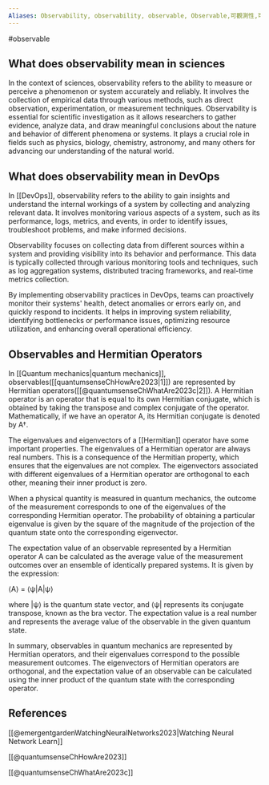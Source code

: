 ```yaml
---
Aliases: Observability, observability, observable, Observable,可觀測性,可观测性
---
```

#observable

## What does observability mean in sciences

In the context of sciences, observability refers to the ability to measure or perceive a phenomenon or system accurately and reliably. It involves the collection of empirical data through various methods, such as direct observation, experimentation, or measurement techniques. Observability is essential for scientific investigation as it allows researchers to gather evidence, analyze data, and draw meaningful conclusions about the nature and behavior of different phenomena or systems. It plays a crucial role in fields such as physics, biology, chemistry, astronomy, and many others for advancing our understanding of the natural world.

## What does observability mean in DevOps

In [[DevOps]], observability refers to the ability to gain insights and understand the internal workings of a system by collecting and analyzing relevant data. It involves monitoring various aspects of a system, such as its performance, logs, metrics, and events, in order to identify issues, troubleshoot problems, and make informed decisions.

Observability focuses on collecting data from different sources within a system and providing visibility into its behavior and performance. This data is typically collected through various monitoring tools and techniques, such as log aggregation systems, distributed tracing frameworks, and real-time metrics collection.

By implementing observability practices in DevOps, teams can proactively monitor their systems' health, detect anomalies or errors early on, and quickly respond to incidents. It helps in improving system reliability, identifying bottlenecks or performance issues, optimizing resource utilization, and enhancing overall operational efficiency.

## Observables and Hermitian Operators
In [[Quantum mechanics|quantum mechanics]], observables([[quantumsenseChHowAre2023|1]]) are represented by Hermitian operators([[@quantumsenseChWhatAre2023c|2]]). A Hermitian operator is an operator that is equal to its own Hermitian conjugate, which is obtained by taking the transpose and complex conjugate of the operator. Mathematically, if we have an operator A, its Hermitian conjugate is denoted by A†.

The eigenvalues and eigenvectors of a [[Hermitian]] operator have some important properties. The eigenvalues of a Hermitian operator are always real numbers. This is a consequence of the Hermitian property, which ensures that the eigenvalues are not complex. The eigenvectors associated with different eigenvalues of a Hermitian operator are orthogonal to each other, meaning their inner product is zero.

When a physical quantity is measured in quantum mechanics, the outcome of the measurement corresponds to one of the eigenvalues of the corresponding Hermitian operator. The probability of obtaining a particular eigenvalue is given by the square of the magnitude of the projection of the quantum state onto the corresponding eigenvector.

The expectation value of an observable represented by a Hermitian operator A can be calculated as the average value of the measurement outcomes over an ensemble of identically prepared systems. It is given by the expression:

⟨A⟩ = ⟨ψ|A|ψ⟩

where |ψ⟩ is the quantum state vector, and ⟨ψ| represents its conjugate transpose, known as the bra vector. The expectation value is a real number and represents the average value of the observable in the given quantum state.

In summary, observables in quantum mechanics are represented by Hermitian operators, and their eigenvalues correspond to the possible measurement outcomes. The eigenvectors of Hermitian operators are orthogonal, and the expectation value of an observable can be calculated using the inner product of the quantum state with the corresponding operator.


## References

[[@emergentgardenWatchingNeuralNetworks2023|Watching Neural Network Learn]]

[[@quantumsenseChHowAre2023]]

[[@quantumsenseChWhatAre2023c]]